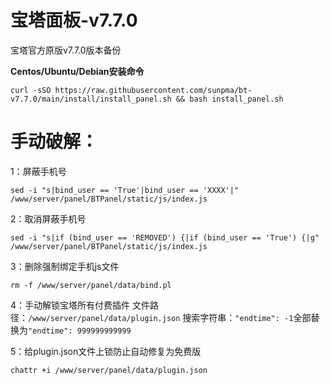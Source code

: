# 宝塔面板-v7.7.0
宝塔官方原版v7.7.0版本备份

**Centos/Ubuntu/Debian安装命令**

```
curl -sSO https://raw.githubusercontent.com/sunpma/bt-v7.7.0/main/install/install_panel.sh && bash install_panel.sh
```

# 手动破解：

1：屏蔽手机号
```
sed -i "s|bind_user == 'True'|bind_user == 'XXXX'|" /www/server/panel/BTPanel/static/js/index.js
```

2：取消屏蔽手机号
```
sed -i "s|if (bind_user == 'REMOVED') {|if (bind_user == 'True') {|g" /www/server/panel/BTPanel/static/js/index.js
```

3：删除强制绑定手机js文件
```
rm -f /www/server/panel/data/bind.pl
```

4：手动解锁宝塔所有付费插件
文件路径：`/www/server/panel/data/plugin.json`
搜索字符串：`"endtime": -1`全部替换为`"endtime": 999999999999`

5：给plugin.json文件上锁防止自动修复为免费版
```
chattr +i /www/server/panel/data/plugin.json
```

